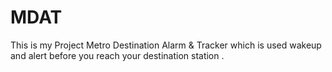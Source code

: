 # MDAT
This is my Project Metro Destination Alarm &amp; Tracker which is used wakeup and alert before you reach your destination station .
